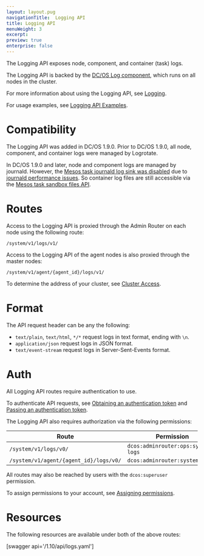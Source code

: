 ```yaml
---
layout: layout.pug
navigationTitle:  Logging API
title: Logging API
menuWeight: 3
excerpt:
preview: true
enterprise: false
---
```


The Logging API exposes node, component, and container (task) logs.

The Logging API is backed by the [DC/OS Log component](/1.10/overview/architecture/components/#dcos-log), which runs on all nodes in the cluster.

For more information about using the Logging API, see [Logging](/1.10/monitoring/logging/).

For usage examples, see [Logging API Examples](/1.10/monitoring/logging/logging-api-examples/).


# Compatibility

The Logging API was added in DC/OS 1.9.0. Prior to DC/OS 1.9.0, all node, component, and container logs were managed by Logrotate.

In DC/OS 1.9.0 and later, node and component logs are managed by journald. However, the [Mesos task journald log sink was disabled](https://github.com/dcos/dcos/pull/1269) due to [journald performance issues](https://github.com/systemd/systemd/issues/5102). So container log files are still accessible via the [Mesos task sandbox files API](http://mesos.apache.org/documentation/latest/sandbox/).


# Routes

Access to the Logging API is proxied through the Admin Router on each node using the following route:

```
/system/v1/logs/v1/
```

Access to the Logging API of the agent nodes is also proxied through the master nodes:

```
/system/v1/agent/{agent_id}/logs/v1/
```

To determine the address of your cluster, see [Cluster Access](/1.10/api/access/).


# Format

The API request header can be any the following:

- `text/plain`, `text/html`, `*/*` request logs in text format, ending with `\n`.
- `application/json` request logs in JSON format.
- `text/event-stream` request logs in Server-Sent-Events format.


# Auth

All Logging API routes require authentication to use.

To authenticate API requests, see [Obtaining an authentication token](/1.10/security/ent/iam-api/#obtaining-an-authentication-token) and [Passing an authentication token](/1.10/security/ent/iam-api/#passing-an-authentication-token).

The Logging API also requires authorization via the following permissions:

| Route | Permission |
|-------|----------|
| `/system/v1/logs/v0/` | `dcos:adminrouter:ops:system-logs` |
| `/system/v1/agent/{agent_id}/logs/v0/` | `dcos:adminrouter:system:agent` |

All routes may also be reached by users with the `dcos:superuser` permission.

To assign permissions to your account, see [Assigning permissions](/1.10/security/ent/perms-reference/).


# Resources

The following resources are available under both of the above routes:

[swagger api='/1.10/api/logs.yaml']
